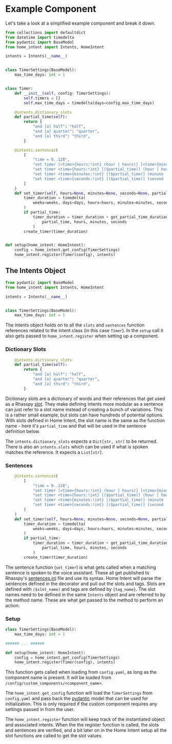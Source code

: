 # Example Component
Let's take a look at a simplified example component and break it down.

```python
from collections import defaultdict
from datetime import timedelta
from pydantic import BaseModel
from home_intent import Intents, HomeIntent

intents = Intents(__name__)


class TimerSettings(BaseModel):
    max_time_days: int = 1


class Timer:
    def __init__(self, config: TimerSettings):
        self.timers = []
        self.max_time_days = timedelta(days=config.max_time_days)

    @intents.dictionary_slots
    def partial_time(self):
        return {
            "and [a] half": "half",
            "and [a] quarter": "quarter",
            "and [a] third": "third",
        }

    @intents.sentences(
        [
            "time = 0..128",
            "set timer [<time>{hours:!int} (hour | hours)] [<time>{minutes:!int} (minute | minutes)] [<time>{seconds:!int} (second | seconds)]"
            "set timer <time>{hours:!int} [($partial_time)] (hour | hours)",
            "set timer <time>{minutes:!int} [($partial_time)] (minute | minutes)",
            "set timer <time>{seconds:!int} [($partial_time)] (second | seconds)",
        ]
    )
    def set_timer(self, hours=None, minutes=None, seconds=None, partial_time=None):
        timer_duration = timedelta(
            weeks=weeks, days=days, hours=hours, minutes=minutes, seconds=seconds
        )
        if partial_time:
            timer_duration = timer_duration + get_partial_time_duration(
                partial_time, hours, minutes, seconds
            )
        create_timer(timer_duration)


def setup(home_intent: HomeIntent):
    config = home_intent.get_config(TimerSettings)
    home_intent.register(Timer(config), intents)

```

## The Intents Object
```python hl_lines="4"
from pydantic import BaseModel
from home_intent import Intents, HomeIntent

intents = Intents(__name__)


class TimerSettings(BaseModel):
    max_time_days: int = 1
```

The intents object holds on to all the `slots` and `sentences` function references related to the intent class (in this case `Timer`). In the `setup` call it also gets passed to `home_intent.register` when setting up a component.

### Dictionary Slots
```python
    @intents.dictionary_slots
    def partial_time(self):
        return {
            "and [a] half": "half",
            "and [a] quarter": "quarter",
            "and [a] third": "third",
        }
```
Dictionary slots are a dictionary of words and their references that get used as a Rhasspy [slot](https://rhasspy.readthedocs.io/en/latest/training/#slots-lists). They make defining intents more modular as a sentence can just refer to a slot name instead of creating a bunch of variations. This is a rather small example, but slots can have hundreds of potential options. With slots defined in Home Intent, the slot name is the same as the function name - here it's `partial_time` and that will be used in the sentence definition below.

The `intents.dictionary_slots` expects a `Dict[str, str]` to be returned. There is also an `intents.slots` which can be used if what is spoken matches the reference. It expects a `List[str]`.

### Sentences
```python
    @intents.sentences(
        [
            "time = 0..128",
            "set timer [<time>{hours:!int} (hour | hours)] [<time>{minutes:!int} (minute | minutes)] [<time>{seconds:!int} (second | seconds)]"
            "set timer <time>{hours:!int} [($partial_time)] (hour | hours)",
            "set timer <time>{minutes:!int} [($partial_time)] (minute | minutes)",
            "set timer <time>{seconds:!int} [($partial_time)] (second | seconds)",
        ]
    )
    def set_timer(self, hours=None, minutes=None, seconds=None, partial_time=None):
        timer_duration = timedelta(
            weeks=weeks, days=days, hours=hours, minutes=minutes, seconds=seconds
        )
        if partial_time:
            timer_duration = timer_duration + get_partial_time_duration(
                partial_time, hours, minutes, seconds
            )
        create_timer(timer_duration)

```
The sentence function (`set_timer`) is what gets called when a matching sentence is spoken to the voice assistant. These all get published to Rhasspy's [sentences.ini](https://rhasspy.readthedocs.io/en/latest/training/#sentencesini) file and use its syntax. Home Intent will parse the sentences defined in the decorator and pull out the slots and tags. Slots are defined with `($slot_name)` and tags are defined by `{tag_name}`. The slot names need to be defined in the same `Intents` object and are referred to by the method name. These are what get passed to the method to perform an action.


### Setup

```python
class TimerSettings(BaseModel):
    max_time_days: int = 1

###### ... ######

def setup(home_intent: HomeIntent):
    config = home_intent.get_config(TimerSettings)
    home_intent.register(Timer(config), intents)
```

This function gets called when loading from `config.yaml`, as long as the component name is present. It will be loaded from `/config/custom_components/<component_name>`.

The `home_intent.get_config` function will load the `TimerSettings` from `config.yaml` and pass back the [pydantic](https://pydantic-docs.helpmanual.io/) model that can be used for initialization. This is only required if the custom component requires any settings passed in from the user.

The `home_intent.register` function will keep track of the instantiated object and associated intents. When the the register function is called, the slots and sentences are verified, and a bit later on in the Home Intent setup all the slot functions are called to get the slot values.